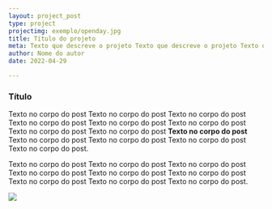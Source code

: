 ```yaml
---
layout: project_post
type: project
projectimg: exemplo/openday.jpg
title: Título do projeto
meta: Texto que descreve o projeto Texto que descreve o projeto Texto que descreve o projeto Texto que descreve o projeto Texto que descreve o projeto Texto que descreve o projeto Texto que descreve o projeto Texto que descreve o projeto.
author: Nome do autor
date: 2022-04-29

---
```

<h3> Título</h3>
<P>Texto no corpo do post Texto no corpo do post Texto no corpo do post Texto no corpo do post Texto no corpo do post Texto no corpo do post Texto no corpo do post Texto no corpo do post <STRONG>Texto no corpo do post</STRONG> Texto no corpo do post Texto no corpo do post Texto no corpo do post Texto no corpo do post.</P>

<P>Texto no corpo do post Texto no corpo do post Texto no corpo do post Texto no corpo do post Texto no corpo do post Texto no corpo do post Texto no corpo do post Texto no corpo do post Texto no corpo do post.</P>

<img src="{{site.baseurl}}{{ site.url }}/img/projects/exemplo/openday.jpg">
